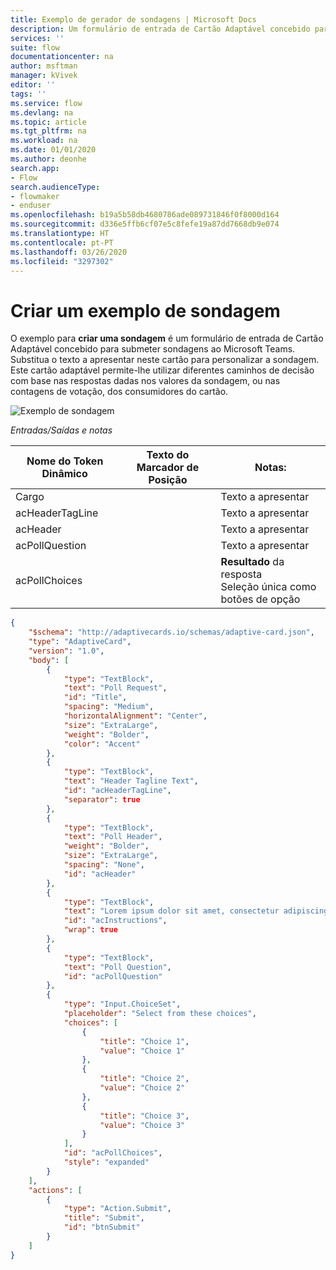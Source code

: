 ```yaml
---
title: Exemplo de gerador de sondagens | Microsoft Docs
description: Um formulário de entrada de Cartão Adaptável concebido para submeter sondagens ao Microsoft Teams.
services: ''
suite: flow
documentationcenter: na
author: msftman
manager: kVivek
editor: ''
tags: ''
ms.service: flow
ms.devlang: na
ms.topic: article
ms.tgt_pltfrm: na
ms.workload: na
ms.date: 01/01/2020
ms.author: deonhe
search.app:
- Flow
search.audienceType:
- flowmaker
- enduser
ms.openlocfilehash: b19a5b58db4680786ade089731846f0f8000d164
ms.sourcegitcommit: d336e5ffb6cf07e5c8fefe19a87dd7668db9e074
ms.translationtype: HT
ms.contentlocale: pt-PT
ms.lasthandoff: 03/26/2020
ms.locfileid: "3297302"
---
```

# <a name="create-a-poll-sample"></a>Criar um exemplo de sondagem

O exemplo para **criar uma sondagem** é um formulário de entrada de Cartão Adaptável concebido para submeter sondagens ao Microsoft Teams. Substitua o texto a apresentar neste cartão para personalizar a sondagem. Este cartão adaptável permite-lhe utilizar diferentes caminhos de decisão com base nas respostas dadas nos valores da sondagem, ou nas contagens de votação, dos consumidores do cartão.

![Exemplo de sondagem](media/adaptive-cards/poll.png)

*Entradas/Saídas e notas*

| Nome do Token Dinâmico | Texto do Marcador de Posição | Notas:                                            |
|--------------------|------------------|---------------------------------------------------|
| Cargo              |                  | Texto a apresentar                                      |
| acHeaderTagLine    |                  | Texto a apresentar                                      |
| acHeader           |                  | Texto a apresentar                                      |
| acPollQuestion     |                  | Texto a apresentar                                      |
| acPollChoices      |                  | **Resultado** da resposta  <br> Seleção única como botões de opção|

``` json
{
    "$schema": "http://adaptivecards.io/schemas/adaptive-card.json",
    "type": "AdaptiveCard",
    "version": "1.0",
    "body": [
        {
            "type": "TextBlock",
            "text": "Poll Request",
            "id": "Title",
            "spacing": "Medium",
            "horizontalAlignment": "Center",
            "size": "ExtraLarge",
            "weight": "Bolder",
            "color": "Accent"
        },
        {
            "type": "TextBlock",
            "text": "Header Tagline Text",
            "id": "acHeaderTagLine",
            "separator": true
        },
        {
            "type": "TextBlock",
            "text": "Poll Header",
            "weight": "Bolder",
            "size": "ExtraLarge",
            "spacing": "None",
            "id": "acHeader"
        },
        {
            "type": "TextBlock",
            "text": "Lorem ipsum dolor sit amet, consectetur adipiscing elit. Integer vestibulum lorem eget neque sollicitudin, quis malesuada felis ultrices. ",
            "id": "acInstructions",
            "wrap": true
        },
        {
            "type": "TextBlock",
            "text": "Poll Question",
            "id": "acPollQuestion"
        },
        {
            "type": "Input.ChoiceSet",
            "placeholder": "Select from these choices",
            "choices": [
                {
                    "title": "Choice 1",
                    "value": "Choice 1"
                },
                {
                    "title": "Choice 2",
                    "value": "Choice 2"
                },
                {
                    "title": "Choice 3",
                    "value": "Choice 3"
                }
            ],
            "id": "acPollChoices",
            "style": "expanded"
        }
    ],
    "actions": [
        {
            "type": "Action.Submit",
            "title": "Submit",
            "id": "btnSubmit"
        }
    ]
}
```


